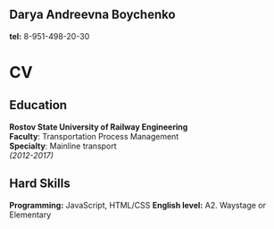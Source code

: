 ## Darya Andreevna Boychenko <br>
**tel:** 8-951-498-20-30

# CV
Education
---------
**Rostov State University of Railway Engineering** <br>
**Faculty**: Transportation Process Management<br>
**Specialty**: Mainline transport <br>
*(2012-2017)*<br>

Hard Skills
------
**Programming:** JavaScript, HTML/CSS
**English level:** А2. Waystage or Elementary


